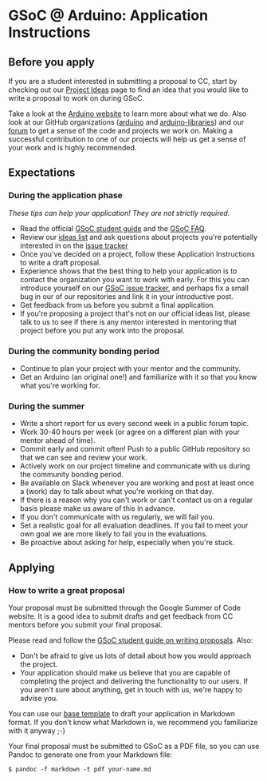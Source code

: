 # GSoC @ Arduino: Application Instructions

## Before you apply

If you are a student interested in submitting a proposal to CC, start by checking out our [Project Ideas](ideas.md) page to find an idea that you would like to write a proposal to work on during GSoC.

Take a look at the [Arduino website](https://arduino.cc) to learn more about what we do. Also look at our GitHub organizations ([arduino](https://github.com/arduino) and [arduino-libraries](https://github.com/arduino-libraries)) and our [forum](https://forum.arduino.cc) to get a sense of the code and projects we work on. Making a successful contribution to one of our projects will help us get a sense of your work and is highly recommended.

## Expectations

### During the application phase

_These tips can help your application! They are not strictly required._

* Read the official [GSoC student guide](https://google.github.io/gsocguides/student/) and the [GSoC FAQ](https://developers.google.com/open-source/gsoc/faq).
* Review our [ideas list](ideas.md) and ask questions about projects you're potentially interested in on the [issue tracker](https://github.com/arduino/summer-of-code/issues)
* Once you've decided on a project, follow these Application Instructions to write a draft proposal.
* Experience shows that the best thing to help your application is to contact the organization you want to work with early. For this you can introduce yourself on our [GSoC issue tracker](https://github.com/arduino/summer-of-code/issues), and perhaps fix a small bug in our of our repositories and link it in your introductive post. 
* Get feedback from us before you submit a final application.
* If you're proposing a project that's not on our official ideas list, please talk to us to see if there is any mentor interested in mentoring that project before you put any work into the proposal.

### During the community bonding period

* Continue to plan your project with your mentor and the community.
* Get an Arduino (an original one!) and familiarize with it so that you know what you're working for.

### During the summer

* Write a short report for us every second week in a public forum topic.
* Work 30-40 hours per week (or agree on a different plan with your mentor ahead of time).
* Commit early and commit often! Push to a public GitHub repository so that we can see and review your work.
* Actively work on our project timeline and communicate with us during the community bonding period.
* Be available on Slack whenever you are working and post at least once a (work) day to talk about what you're working on that day.
* If there is a reason why you can't work or can't contact us on a regular basis please make us aware of this in advance.
* If you don't communicate with us regularly, we will fail you.
* Set a realistic goal for all evaluation deadlines. If you fail to meet your own goal we are more likely to fail you in the evaluations.
* Be proactive about asking for help, especially when you're stuck.

## Applying

### How to write a great proposal

Your proposal must be submitted through the Google Summer of Code website. It is a good idea to submit drafts and get feedback from CC mentors before you submit your final proposal.

Please read and follow the [GSoC student guide on writing proposals](https://google.github.io/gsocguides/student/writing-a-proposal). Also:

* Don't be afraid to give us lots of detail about how you would approach the project.
* Your application should make us believe that you are capable of completing the project and delivering the functionality to our users. If you aren't sure about anything, get in touch with us, we're happy to advise you.

You can use our [base template](proposal-template.md) to draft your application in Markdown format. If you don't know what Markdown is, we recommend you familiarize with it anyway ;-)

Your final proposal must be submitted to GSoC as a PDF file, so you can use Pandoc to generate one from your Markdown file:

```
$ pandoc -f markdown -t pdf your-name.md
```
